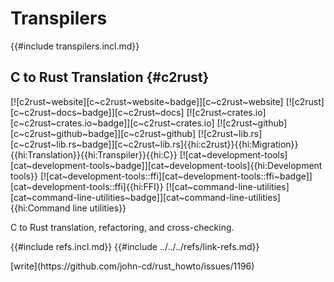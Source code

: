 # Transpilers

{{#include transpilers.incl.md}}

## C to Rust Translation {#c2rust}

[![c2rust~website][c~c2rust~website~badge]][c~c2rust~website] [![c2rust][c~c2rust~docs~badge]][c~c2rust~docs] [![c2rust~crates.io][c~c2rust~crates.io~badge]][c~c2rust~crates.io] [![c2rust~github][c~c2rust~github~badge]][c~c2rust~github] [![c2rust~lib.rs][c~c2rust~lib.rs~badge]][c~c2rust~lib.rs]{{hi:c2rust}}{{hi:Migration}}{{hi:Translation}}{{hi:Transpiler}}{{hi:C}} [![cat~development-tools][cat~development-tools~badge]][cat~development-tools]{{hi:Development tools}} [![cat~development-tools::ffi][cat~development-tools::ffi~badge]][cat~development-tools::ffi]{{hi:FFI}} [![cat~command-line-utilities][cat~command-line-utilities~badge]][cat~command-line-utilities]{{hi:Command line utilities}}

C to Rust translation, refactoring, and cross-checking.

{{#include refs.incl.md}}
{{#include ../../../refs/link-refs.md}}

<div class="hidden">
[write](https://github.com/john-cd/rust_howto/issues/1196)
</div>
